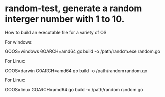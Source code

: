 # random-test, generate a random interger number with 1 to 10.

How to build an executable file for a variety of OS

For windows:

GOOS=windows GOARCH=amd64 go build -o /path/random.exe random.go

For Linux:

GOOS=darwin GOARCH=amd64 go build -o /path/random random.go

For Linux:

GOOS=linux GOARCH=amd64 go build -o /path/random random.go
